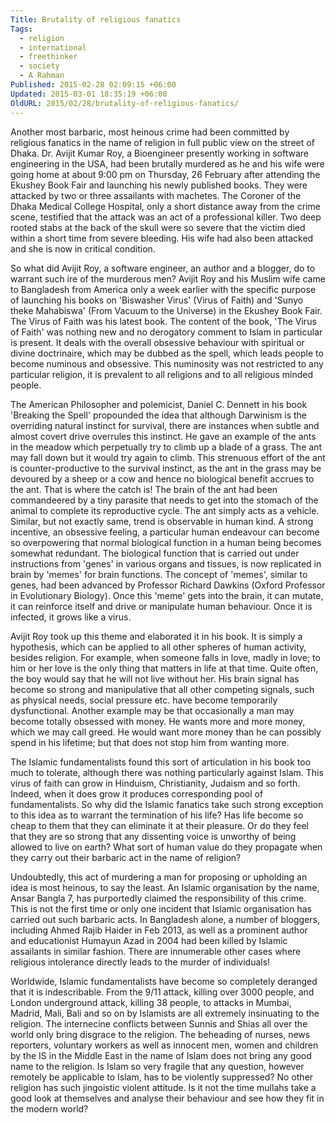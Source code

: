 ```yaml
---
Title: Brutality of religious fanatics
Tags:
  - religion
  - international
  - freethinker
  - society
  - A Rahman
Published: 2015-02-28 02:09:15 +06:00
Updated: 2015-03-01 18:35:19 +06:00
OldURL: 2015/02/28/brutality-of-religious-fanatics/
---
```


Another most barbaric, most heinous crime had been committed by religious fanatics in the name of religion in full public view on the street of Dhaka. Dr. Avijit Kumar Roy, a Bioengineer presently working in software engineering in the USA, had been brutally murdered as he and his wife were going home at about 9:00 pm on Thursday, 26 February after attending the Ekushey Book Fair and launching his newly published books. They were attacked by two or three assailants with machetes. The Coroner of the Dhaka Medical College Hospital, only a short distance away from the crime scene, testified that the attack was an act of a professional killer. Two deep rooted stabs at the back of the skull were so severe that the victim died within a short time from severe bleeding. His wife had also been attacked and she is now in critical condition.     

So what did Avijit Roy, a software engineer, an author and a blogger, do to warrant such ire of the murderous men? Avijit Roy and his Muslim wife came to Bangladesh from America only a week earlier with the specific purpose of launching his books on 'Biswasher Virus' (Virus of Faith) and 'Sunyo theke Mahabiswa' (From Vacuum to the Universe) in the Ekushey Book Fair. The Virus of Faith was his latest book. The content of the book, 'The Virus of Faith' was nothing new and no derogatory comment to Islam in particular is present. It deals with the overall obsessive behaviour with spiritual or divine doctrinaire, which may be dubbed as the spell, which leads people to become numinous and obsessive. This numinosity was not restricted to any particular religion, it is prevalent to all religions and to all religious minded people.   

The American Philosopher and polemicist, Daniel C. Dennett in his book 'Breaking the Spell' propounded the idea that although Darwinism is the overriding natural instinct for survival, there are instances when subtle and almost covert drive overrules this instinct. He gave an example of the ants in the meadow which perpetually try to climb up a blade of a grass. The ant may fall down but it would try again to climb. This strenuous effort of the ant is counter-productive to the survival instinct, as the ant in the grass may be devoured by a sheep or a cow and hence no biological benefit accrues to the ant. That is where the catch is! The brain of the ant had been commandeered by a tiny parasite that needs to get into the stomach of the animal to complete its reproductive cycle. The ant simply acts as a vehicle. Similar, but not exactly same, trend is observable in human kind. A strong incentive, an obsessive feeling, a particular human endeavour can become so overpowering that normal biological function in a human being becomes somewhat redundant. The biological function that is carried out under instructions from 'genes' in various organs and tissues, is now replicated in brain by 'memes' for brain functions. The concept of 'memes', similar to genes, had been advanced by Professor Richard Dawkins (Oxford Professor in Evolutionary Biology). Once this 'meme' gets into the brain, it can mutate, it can reinforce itself and drive or manipulate human behaviour. Once it is infected, it grows like a virus. 

Avijit Roy took up this theme and elaborated it in his book. It is simply a hypothesis, which can be applied to all other spheres of human activity, besides religion. For example, when someone falls in love, madly in love; to him or her love is the only thing that matters in life at that time. Quite often, the boy would say that he will not live without her. His brain signal has become so strong and manipulative that all other competing signals, such as physical needs, social pressure etc. have become temporarily dysfunctional. Another example may be that occasionally a man may become totally obsessed with money. He wants more and more money, which we may call greed. He would want more money than he can possibly spend in his lifetime; but that does not stop him from wanting more. 

The Islamic fundamentalists found this sort of articulation in his book too much to tolerate, although there was nothing particularly against Islam. This virus of faith can grow in Hinduism, Christianity, Judaism and so forth. Indeed, when it does grow it produces corresponding pool of fundamentalists. So why did the Islamic fanatics take such strong exception to this idea as to warrant the termination of his life? Has life become so cheap to them that they can eliminate it at their pleasure. Or do they feel that they are so strong that any dissenting voice is unworthy of being allowed to live on earth? What sort of human value do they propagate when they carry out their barbaric act in the name of religion?

Undoubtedly, this act of murdering a man for proposing or upholding an idea is most heinous, to say the least. An Islamic organisation by the name, Ansar Bangla 7, has purportedly claimed the responsibility of this crime. This is not the first time or only one incident that Islamic organisation has carried out such barbaric acts. In Bangladesh alone, a number of bloggers, including Ahmed Rajib Haider in Feb 2013, as well as a prominent author and educationist Humayun Azad in 2004 had been killed by Islamic assailants in similar fashion. There are innumerable other cases where religious intolerance directly leads to the murder of individuals!

Worldwide, Islamic fundamentalists have become so completely deranged that it is indescribable. From the 9/11 attack, killing over 3000 people, and London underground attack, killing 38 people, to attacks in Mumbai, Madrid, Mali, Bali and so on by Islamists are all extremely insinuating to the religion. The internecine conflicts between Sunnis and Shias all over the world only bring disgrace to the religion. The beheading of nurses, news reporters, voluntary workers as well as innocent men, women and children by the IS in the Middle East in the name of Islam does not bring any good name to the religion. Is Islam so very fragile that any question, however remotely be applicable to Islam, has to be violently suppressed? No other religion has such jingoistic violent attitude. Is it not the time mullahs take a good look at themselves and analyse their behaviour and see how they fit in the modern world?

